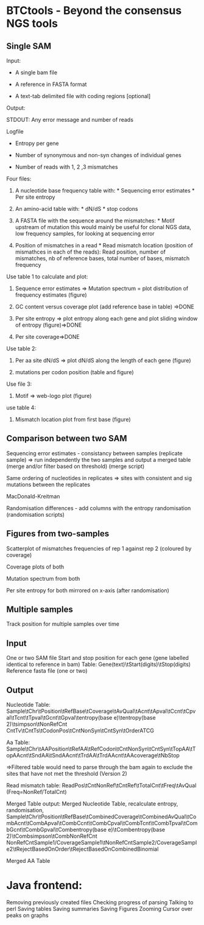 BTCtools - Beyond the consensus NGS tools
========================================

Single SAM
----------

Input: 

* A single bam file

* A reference in FASTA format

* A text-tab delimited file with coding regions [optional]

Output:

STDOUT:
Any error message and number of reads
 
 
 Logfile
* Entropy per gene

* Number of synonymous and non-syn changes of individual genes

* Number of reads with 1, 2 ,3 mismatches

Four files:
  1. A nucleotide base frequency table with:
    * Sequencing error estimates
    * Per site entropy 
    
  2. An amino-acid table with:
    *  dN/dS
    * stop codons
    
  3. A FASTA file with the sequence around the mismatches:
    * Motif upstream of mutation this would mainly be useful for clonal NGS data, low frequency samples, for looking at sequencing error

  4. Position of mismatches in a read
    * Read mismatch location (position of mismathces in each of the reads): Read position, number of mismatches, nb of reference bases, total number of bases, mismatch frequency

Use table 1 to calculate and plot:

  1. Sequence error estimates => Mutation spectrum = plot distribution of frequency estimates (figure)

  2. GC content versus coverage plot (add reference base in table) =>DONE

  3. Per site entropy => plot entropy along each gene and plot sliding window of entropy (figure)=>DONE
  
  4. Per site coverage=>DONE

Use table 2:

  1. Per aa site dN/dS => plot dN/dS along the length of each gene (figure)
  
  2. mutations per codon position (table and figure)
  
Use file 3:

  1. Motif => web-logo plot  (figure)
  
use table 4:

  1. Mismatch location plot from first base (figure)


Comparison between two SAM
--------------------------
Sequencing error estimates - consistancy between samples (replicate sample) => run independently the two  samples and output a merged table (merge and/or filter based on threshold)
(merge script)




Same ordering of nucleotides in replicates => sites with consistent and sig mutations between the replicates  

MacDonald-Kreitman 

Randomisation differences - add columns with the entropy randomisation
(randomisation scripts)

Figures from two-samples
------------------------

Scatterplot of mismatches frequencies of rep 1 against rep 2 (coloured by coverage) 

Coverage plots of both

Mutation spectrum from both

Per site entropy for both mirrored on x-axis (after randomisation)



Multiple samples
----------------

Track position for multiple samples over time

Input
-----

One or two SAM file 
Start and stop position for each gene (gene labelled identical to reference in bam) Table: Gene(text)\tStart(digits)\tStop(digits)
Reference fasta file (one or two)

Output
------
Nucleotide Table:
Sample\tChr\tPosition\tRefBase\tCoverage\tAvQual\tAcnt\tApval\tCcnt\tCpval\tTcnt\tTpval\tGcnt\tGpval\tentropy(base e)\tentropy(base 2)\tsimpson\tNonRefCnt
CntTv\tCntTs\tCodonPos\tCntNonSyn\tCntSyn\tOrderATCG

Aa Table:
Sample\tChr\tAAPosition\tRefAA\tRefCodon\tCntNonSyn\tCntSyn\tTopAA\tTopAAcnt\tSndAA\tSndAAcnt\tTrdAA\tTrdAAcnt\tAAcoverage\tNbStop

=>Filtered table would need to parse through the bam again to exclude the sites that have not met the threshold (Version 2)


Read mismatch table:
ReadPos\tCntNonRef\tCntRef\tTotalCnt\tFreq\tAvQual (Freq=NonRef/TotalCnt)

Merged Table output:
Merged Nucleotide Table, recalculate entropy, randomisation, 
Sample\tChr\tPosition\tRefBase\tCombinedCoverage\tCombinedAvQual\tCombAcnt\tCombApval\tCombCcnt\tCombCpval\tCombTcnt\tCombTpval\tCombGcnt\tCombGpval\tCombentropy(base e)\tCombentropy(base 2)\tCombsimpson\tCombNonRefCnt
NonRefCntSample1/CoverageSample1\tNonRefCntSample2/CoverageSample2\tRejectBasedOnOrder\tRejectBasedOnCombinedBinomial

Merged AA Table



Java frontend:
==============
Removing previously created files
Checking progress of parsing
Talking to perl
Saving tables
Saving summaries
Saving Figures
Zooming
Cursor over peaks on graphs






